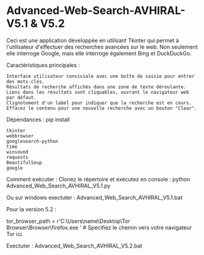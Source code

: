 # Advanced-Web-Search-AVHIRAL-V5.1 & V5.2

Ceci est une application développée en utilisant Tkinter qui permet à l'utilisateur d'effectuer des recherches avancées sur le web. Non seulement elle interroge Google, mais elle interroge également Bing et DuckDuckGo.

Caractéristiques principales :

    Interface utilisateur conviviale avec une boîte de saisie pour entrer des mots-clés.
    Résultats de recherche affichés dans une zone de texte déroulante.
    Liens dans les résultats sont cliquables, ouvrant le navigateur web par défaut.
    Clignotement d'un label pour indiquer que la recherche est en cours.
    Effacez le contenu pour une nouvelle recherche avec un bouton "Clear".

Dépendances : pip install 

    tkinter
    webbrowser
    googlesearch-python
    time
    winsound
    requests
    BeautifulSoup
    google

Comment exécuter :
Clonez le répertoire et exécutez en console : python Advanced_Web_Search_AVHIRAL_V5.1.py

Ou sur windows exectuter : Advanced_Web_Search_AVHIRAL_V5.1.bat

Pour la version 5.2 :

tor_browser_path = r'C:\Users\name\Desktop\Tor Browser\Browser\firefox.exe '  # Spécifiez le chemin vers votre navigateur Tor ici.

Exectuter : Advanced_Web_Search_AVHIRAL_V5.2.bat

